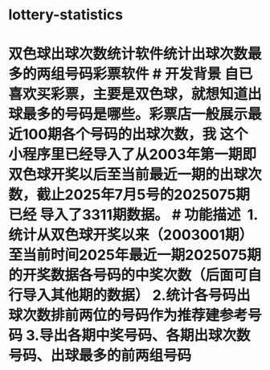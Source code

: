 # lottery-statistics
# 双色球出球次数统计软件统计出球次数最多的两组号码彩票软件   #  开发背景 自已喜欢买彩票，主要是双色球，就想知道出球最多的号码是哪些。彩票店一般展示最近100期各个号码的出球次数，我 这个小程序里已经导入了从2003年第一期即双色球开奖以后至当前最近一期的出球次数，截止2025年7月5号的2025075期已经 导入了3311期数据。  #  功能描述  1.统计从双色球开奖以来（2003001期）至当前时间2025年最近一期2025075期的开奖数据各号码的中奖次数（后面可自行导入其他期的数据）  2.统计各号码出球次数排前两位的号码作为推荐建参考号码  3.导出各期中奖号码、各期出球次数号码、出球最多的前两组号码
